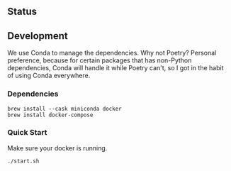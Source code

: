 ## Status

## Development

We use Conda to manage the dependencies. Why not Poetry? Personal preference, because for certain packages that has non-Python dependencies, Conda will handle it while Poetry can't, so I got in the habit of using Conda everywhere.

### Dependencies

```
brew install --cask miniconda docker
brew install docker-compose
```

### Quick Start

Make sure your docker is running. 

```
./start.sh
```
